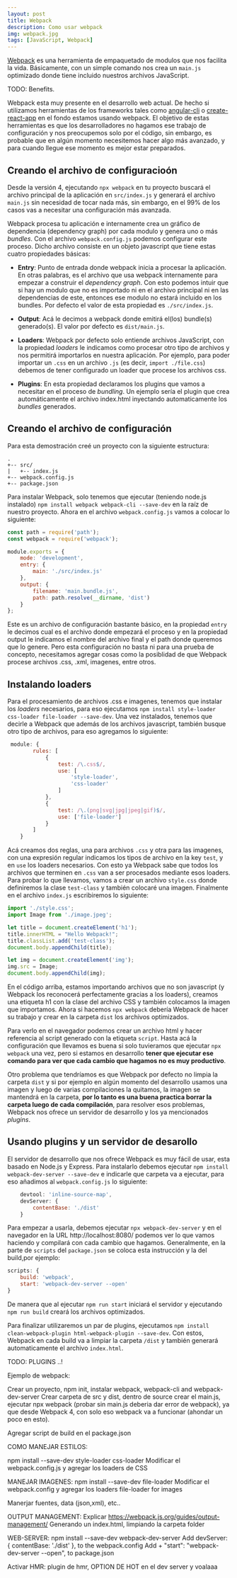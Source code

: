 ```yaml
---
layout: post
title: Webpack
description: Como usar webpack
img: webpack.jpg
tags: [JavaScript, Webpack]
---
```

[Webpack](https://webpack.js.org/) es una herramienta de empaquetado de modulos que nos facilita la vida. Básicamente, con un simple comando nos crea un `main.js` optimizado donde tiene incluido nuestros archivos JavaScript. 

TODO: Benefits.


Webpack esta muy presente en el desarrollo web actual. De hecho si utilizamos herramientas de los frameworks tales como [angular-cli](https://github.com/angular/angular-cli) o [create-react-app](https://github.com/facebook/create-react-app/blob/next/packages/react-scripts/package.json) en el fondo estamos usando webpack. El objetivo de estas herramientas es que los desarrolladores no hagamos ese trabajo de configuración y nos preocupemos solo por el código, sin embargo, es probable que en algún momento necesitemos hacer algo más avanzado, y para cuando llegue ese momento es mejor estar preparados.

## Creando el archivo de configuracioón

Desde la versión 4, ejecutando `npx webpack` en tu proyecto buscará el archivo principal de la aplicación en `src/index.js` y generará el archivo `main.js` sin necesidad de tocar nada más, sin embargo, en el 99% de los casos vas a necesitar una configuración más avanzada.

Webpack procesa tu aplicación e internamente crea un gráfico de dependencia (dependency graph) por cada modulo y genera uno o más *bundles*. Con el archivo `webpack.config.js` podemos configurar este proceso. Dicho archivo consiste en un objeto javascript que tiene estas cuatro propiedades básicas:

* **Entry**: Punto de entrada donde webpack inicia a procesar la aplicación. En otras palabras, es el archivo que usa webpack internamente para empezar a construir el *dependency graph*. Con esto podemos intuir que si hay un modulo que no es importado ni en el archivo principal ni en las dependencias de este, entonces ese modulo no estará incluido en los bundles. Por defecto el valor de esta propiedad es `./src/index.js`. 

* **Output**: Acá le decimos a webpack donde emitirá el(los) bundle(s) generado(s). El valor por defecto es `dist/main.js`.

* **Loaders**: Webpack por defecto solo entiende archivos JavaScript, con la propiedad *loaders* le indicamos como procesar otro tipo de archivos y nos permitirá importarlos en nuestra aplicación. Por ejemplo, para poder importar un `.css` en un archivo `.js` (es decir, `import ./file.css`) debemos de tener configurado un loader que procese los archivos css. 

* **Plugins**: En esta propiedad declaramos los plugins que vamos a necesitar en el proceso de *bundling*. Un ejemplo sería el plugin que crea automáticamente el archivo index.html inyectando automaticamente los *bundles* generados.

## Creando el archivo de configuración

Para esta demostración creé un proyecto con la siguiente estructura:

```
.
+-- src/
|   +-- index.js
+-- webpack.config.js
+-- package.json
```

Para instalar Webpack, solo tenemos que ejecutar (teniendo node.js instalado) `npm install webpack webpack-cli --save-dev` en la raíz de nuestro proyecto. Ahora en el archivo `webpack.config.js` vamos a colocar lo siguiente:

```javascript
const path = require('path');
const webpack = require('webpack');

module.exports = {
    mode: 'development',
    entry: {
        main: './src/index.js'
    },
    output: {
        filename: 'main.bundle.js',
        path: path.resolve(__dirname, 'dist')
    }
};
```

Este es un archivo de configuración bastante básico, en la propiedad `entry` le decimos cual es el archivo donde empezará el proceso y en la propiedad output le indicamos el nombre del archivo final y el path donde queremos que lo genere. Pero esta configuración no basta ni para una prueba de concepto, necesitamos agregar cosas como la posiblidad de que Webpack procese archivos .css, .xml, imagenes, entre otros.

## Instalando loaders

Para el procesamiento de archivos .css e imagenes, tenemos que instalar los *loaders* necesarios, para eso ejecutamos `npm install style-loader css-loader file-loader --save-dev`. Una vez instalados, tenemos que decirle a Webpack que además de los archivos javascript, también busque otro tipo de archivos, para eso agregamos lo siguiente:

```javascript
 module: {
        rules: [
            {
                test: /\.css$/,
                use: [
                    'style-loader',
                    'css-loader'
                ]
            },
            {
                test: /\.(png|svg|jpg|jpeg|gif)$/,
                use: ['file-loader']
            }
        ]
    }
```

Acá creamos dos reglas, una para archivos `.css` y otra para las imagenes, con una expresión regular indicamos los tipos de archivo en la key `test`, y en `use` los loaders necesarios. Con esto ya Webpack sabe que todos los archivos que terminen en `.css` van a ser procesados mediante esos loaders. Para probar lo que llevamos, vamos a crear un archivo `style.css` donde definiremos la clase `test-class` y también colocaré una imagen. Finalmente en el archivo `index.js` escribiremos lo siguiente:

```javascript
import './style.css';
import Image from './image.jpeg';

let title = document.createElement('h1');
title.innerHTML = "Hello Webpack!";
title.classList.add('test-class');
document.body.appendChild(title);

let img = document.createElement('img');
img.src = Image;
document.body.appendChild(img);
```

En el código arriba, estamos importando archivos que no son javascript (y Webpack los reconocerá perfectamente gracias a los loaders), creamos una etiqueta h1 con la clase del archivo CSS y también colocamos la imagen que importamos. Ahora si hacemos `npx webpack` debería Webpack de hacer su trabajo y crear en la carpeta `dist` los archivos optimizados. 

Para verlo en el navegador podemos crear un archivo html y hacer referencia al script generado con la etiqueta `script`. Hasta acá la configuración que llevamos es buena si solo tuvieramos que ejecutar `npx webpack` una vez, pero si estamos en desarrollo **tener que ejecutar ese comando para ver que cada cambio que hagamos no es muy productivo**. 

Otro problema que tendríamos es que Webpack por defecto no limpia la carpeta `dist` y si por ejemplo en algún momento del desarrollo usamos una imagen y luego de varias compilaciones la quitamos, la imagen se mantendrá en la carpeta, **por lo tanto es una buena practica borrar la carpeta luego de cada compilación**, para resolver esos problemas, Webpack nos ofrece un servidor de desarrollo y los ya mencionados *plugins*.

## Usando plugins y un servidor de desarollo

El servidor de desarrollo que nos ofrece Webpack es muy fácil de usar, esta basado en Node.js y Express. Para instalarlo debemos ejecutar `npm install webpack-dev-server --save-dev` e indicarle que carpeta va a ejecutar, para eso añadimos al `webpack.config.js` lo siguiente:

```javascript 
    devtool: 'inline-source-map',
    devServer: {
        contentBase: './dist'
    }
```

Para empezar a usarla, debemos ejecutar `npx webpack-dev-server` y en el navegador en la URL http://localhost:8080/ podemos ver lo que vamos haciendo y compilará con cada cambio que hagamos. Generalmente, en la parte de `scripts` del `package.json` se coloca esta instrucción y la del build,por ejemplo:

```javascript
scripts: {
    build: 'webpack',
    start: 'webpack-dev-server --open'
}
```

De manera que al ejecutar `npm run start` iniciará el servidor y ejecutando `npm run build` creará los archivos optimizados.

Para finalizar utilizaremos un par de plugins, ejecutamos `npm install clean-webpack-plugin html-webpack-plugin --save-dev`. Con estos, Webpack en cada build va a limpiar la carpeta `/dist` y también generará automaticamente el archivo `index.html`.

TODO: PLUGINS ..!



Ejemplo de webpack:

Crear un proyecto, npm init, instalar webpack, webpack-cli and webpack-dev-server
Crear carpeta de src y dist, dentro de source crear el main.js, ejecutar npx webpack (probar sin main.js deberia dar error de webpack), ya que desde Webpack 4, con solo eso webpack va a funcionar (ahondar un poco en esto).


Agregar script de build en el package.json

COMO MANEJAR ESTILOS:

npm install --save-dev style-loader css-loader
Modificar el webpack.config.js y agregar los loaders de CSS

MANEJAR IMAGENES:
npm install --save-dev file-loader
Modificar el webpack.config y agregar los loaders file-loader for images

Manerjar fuentes, data (json,xml), etc..

OUTPUT MANAGEMENT: Explicar
https://webpack.js.org/guides/output-management/
Generando un index.html, limpiando la carpeta folder

WEB-SERVER:
npm install --save-dev webpack-dev-server
Add  devServer: {
        contentBase: './dist'
    }, to the webpack.config
Add +     "start": "webpack-dev-server --open",
to package.json

Activar HMR:
plugin de hmr, OPTION DE HOT en el dev server y voalaaa